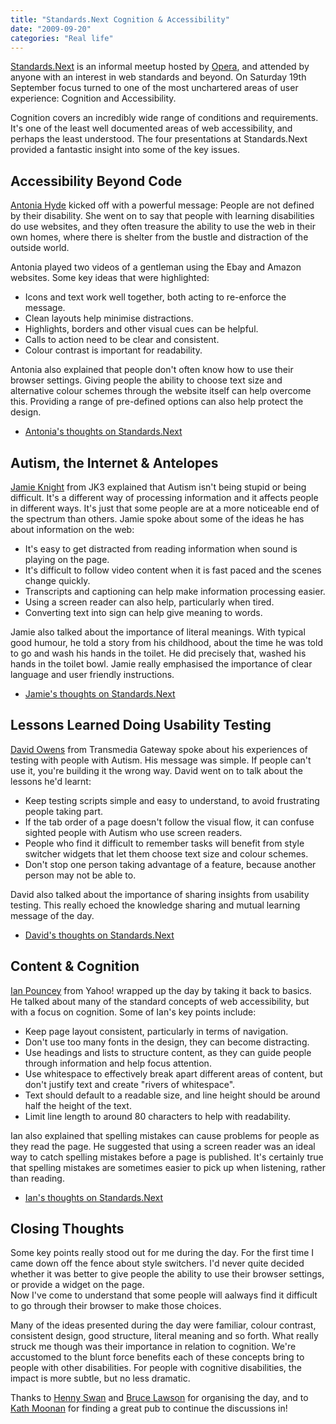 ```yaml
---
title: "Standards.Next Cognition & Accessibility"
date: "2009-09-20"
categories: "Real life"
---
```


[Standards.Next](https://otrops.com/notes/Standards.Next_-_Cognition_and_accessibility) is an informal meetup hosted by [Opera](https://www.opera.com), and attended by anyone with an interest in web standards and beyond. On Saturday 19th September focus turned to one of the most unchartered areas of user experience: Cognition and Accessibility.

Cognition covers an incredibly wide range of conditions and requirements. It's one of the least well documented areas of web accessibility, and perhaps the least understood. The four presentations at Standards.Next provided a fantastic insight into some of the key issues.

## Accessibility Beyond Code

[Antonia Hyde](https://www.twitter.com/hiantonia) kicked off with a powerful message: People are not defined by their disability. She went on to say that people with learning disabilities do use websites, and they often treasure the ability to use the web in their own homes, where there is shelter from the bustle and distraction of the outside world.

Antonia played two videos of a gentleman using the Ebay and Amazon websites. Some key ideas that were highlighted:

* Icons and text work well together, both acting to re-enforce the message.
* Clean layouts help minimise distractions.
* Highlights, borders and other visual cues can be helpful.
* Calls to action need to be clear and consistent.
* Colour contrast is important for readability.

Antonia also explained that people don't often know how to use their browser settings. Giving people the ability to choose text size and alternative colour schemes through the website itself can help overcome this. Providing a range of pre-defined options can also help protect the design.

* [Antonia's thoughts on Standards.Next](https://hiantonia.wordpress.com/)

## Autism, the Internet & Antelopes

[Jamie Knight](https://twitter.com/JamieKnight) from JK3 explained that Autism isn't being stupid or being difficult. It's a different way of processing information and it affects people in different ways. It's just that some people are at a more noticeable end of the spectrum than others. Jamie spoke about some of the ideas he has about information on the web:

* It's easy to get distracted from reading information when sound is playing on the page.
* It's difficult to follow video content when it is fast paced and the scenes change quickly.
* Transcripts and captioning can help make information processing easier.
* Using a screen reader can also help, particularly when tired.
* Converting text into sign can help give meaning to words.

Jamie also talked about the importance of literal meanings. With typical good humour, he told a story from his childhood, about the time he was told to go and wash his hands in the toilet. He did precisely that, washed his hands in the toilet bowl. Jamie really emphasised the importance of clear language and user friendly instructions.

* [Jamie's thoughts on Standards.Next](https://jkg3.com/Journal/150/standardsnext-cognitive-accessibility)

## Lessons Learned Doing Usability Testing

[David Owens](https://www.twitter.com/fineartdavid) from Transmedia Gateway spoke about his experiences of testing with people with Autism. His message was simple. If people can't use it, you're building it the wrong way. David went on to talk about the lessons he'd learnt:

* Keep testing scripts simple and easy to understand, to avoid frustrating people taking part.
* If the tab order of a page doesn't follow the visual flow, it can confuse sighted people with Autism who use screen readers.
* People who find it difficult to remember tasks will benefit from style switcher widgets that let them choose text size and colour schemes.
* Don't stop one person taking advantage of a feature, because another person may not be able to.

David also talked about the importance of sharing insights from usability testing. This really echoed the knowledge sharing and mutual learning message of the day.

* [David's thoughts on Standards.Next](https://fineartdavid.com/standardsnext.htm)

## Content & Cognition

[Ian Pouncey](https://twitter.com/IanPouncey) from Yahoo! wrapped up the day by taking it back to basics. He talked about many of the standard concepts of web accessibility, but with a focus on cognition. Some of Ian's key points include:

* Keep page layout consistent, particularly in terms of navigation.
* Don't use too many fonts in the design, they can become distracting.
* Use headings and lists to structure content, as they can guide people through information and help focus attention.
* Use whitespace to effectively break apart different areas of content, but don't justify text and create "rivers of whitespace".
* Text should default to a readable size, and line height should be around half the height of the text.
* Limit line length to around 80 characters to help with readability.

Ian also explained that spelling mistakes can cause problems for people as they read the page. He suggested that using a screen reader was an ideal way to catch spelling mistakes before a page is published. It's certainly true that spelling mistakes are sometimes easier to pick up when listening, rather than reading.

* [Ian's thoughts on Standards.Next](https://ianpouncey.com/weblog/2009/09/standardsnext-cognition-and-accessibility/)

## Closing Thoughts

Some key points really stood out for me during the day. For the first time I came down off the fence about style switchers. I'd never quite decided whether it was better to give people the ability to use their browser settings, or provide a widget on the page.  
Now I've come to understand that some people will aalways find it difficult to go through their browser to make those choices.

Many of the ideas presented during the day were familiar, colour contrast, consistent design, good structure, literal meaning and so forth. What really struck me though was their importance in relation to cognition. We're accustomed to the blunt force benefits each of these concepts bring to people with other disabilities. For people with cognitive disabilities, the impact is more subtle, but no less dramatic.

Thanks to [Henny Swan](https://www.twitter.com/iheni) and [Bruce Lawson](https://www.twitter.com/brucel) for organising the day, and to [Kath Moonan](https://www.twitter.com/ladymoonani) for finding a great pub to continue the discussions in!
